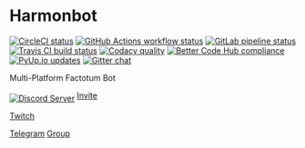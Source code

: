 # Harmonbot

[![CircleCI status](https://circleci.com/gh/Harmon758/Harmonbot.svg?style=svg)](https://circleci.com/gh/Harmon758/Harmonbot)
[![GitHub Actions workflow status](https://github.com/Harmon758/Harmonbot/workflows/Platforms/badge.svg?branch=rewrite)](https://github.com/Harmon758/Harmonbot/actions)
[![GitLab pipeline status](https://gitlab.com/Harmon758/Harmonbot/badges/rewrite/pipeline.svg)](https://gitlab.com/Harmon758/Harmonbot/commits/rewrite)
[![Travis CI build status](https://travis-ci.org/Harmon758/Harmonbot.svg?branch=rewrite)](https://travis-ci.org/Harmon758/Harmonbot)
[![Codacy quality](https://api.codacy.com/project/badge/Grade/38a8ff62492d438cb1fd1f2a77cebb2a)](https://app.codacy.com/project/Harmon758/Harmonbot/dashboard)
[![Better Code Hub compliance](https://bettercodehub.com/edge/badge/Harmon758/Harmonbot?branch=rewrite)](https://bettercodehub.com/)
[![PyUp.io updates](https://pyup.io/repos/github/Harmon758/Harmonbot/shield.svg)](https://pyup.io/repos/github/Harmon758/Harmonbot/)
[![Gitter chat](https://badges.gitter.im/Harmonbot/Lobby.svg)](https://gitter.im/Harmonbot/Lobby)

Multi-Platform Factotum Bot

<a href="https://discord.gg/MNAVKMd"><img src="https://discordapp.com/api/guilds/147208000132743168/embed.png?style=banner2" alt="Discord Server" align="middle" /></a>
[Invite](https://discordapp.com/oauth2/authorize?client_id=160674537418129409&scope=bot)

[Twitch](https://www.twitch.tv/harmonbot)

[Telegram](https://t.me/harmon_bot) [Group](https://t.me/joinchat/AAAAAAuABgo_g6xutkZYrg)

